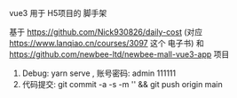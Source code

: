 vue3 用于 H5项目的 脚手架

基于 https://github.com/Nick930826/daily-cost (对应 https://www.lanqiao.cn/courses/3097 这个 电子书) 和 https://github.com/newbee-ltd/newbee-mall-vue3-app 项目

1. Debug: yarn serve ,  账号密码: admin  111111
2. 代码提交:  git commit -a -s -m '' && git push origin main
